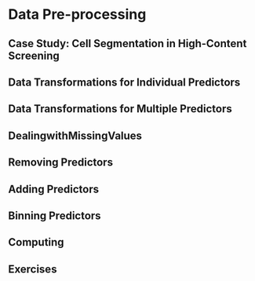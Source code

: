 # Data Pre-processing  

## Case Study: Cell Segmentation in High-Content Screening  

## Data Transformations for Individual Predictors  

## Data Transformations for Multiple Predictors  

## DealingwithMissingValues  

## Removing Predictors  

## Adding Predictors  

## Binning Predictors  

## Computing  

## Exercises  


